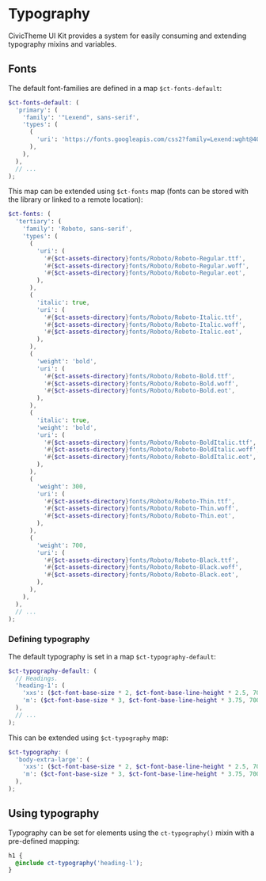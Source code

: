 # Typography

CivicTheme UI Kit provides a system for easily consuming and extending
typography mixins and variables.

## Fonts

The default font-families are defined in a map `$ct-fonts-default`:

```scss
$ct-fonts-default: (
  'primary': (
    'family': '"Lexend", sans-serif',
    'types': (
      (
        'uri': 'https://fonts.googleapis.com/css2?family=Lexend:wght@400;500;600;700&display=swap',
      ),
    ),
  ),
  // ...
);
```

This map can be extended using `$ct-fonts` map (fonts can be stored with
the library or linked to a remote location):

```scss
$ct-fonts: (
  'tertiary': (
    'family': 'Roboto, sans-serif',
    'types': (
      (
        'uri': (
          '#{$ct-assets-directory}fonts/Roboto/Roboto-Regular.ttf',
          '#{$ct-assets-directory}fonts/Roboto/Roboto-Regular.woff',
          '#{$ct-assets-directory}fonts/Roboto/Roboto-Regular.eot',
        ),
      ),
      (
        'italic': true,
        'uri': (
          '#{$ct-assets-directory}fonts/Roboto/Roboto-Italic.ttf',
          '#{$ct-assets-directory}fonts/Roboto/Roboto-Italic.woff',
          '#{$ct-assets-directory}fonts/Roboto/Roboto-Italic.eot',
        ),
      ),
      (
        'weight': 'bold',
        'uri': (
          '#{$ct-assets-directory}fonts/Roboto/Roboto-Bold.ttf',
          '#{$ct-assets-directory}fonts/Roboto/Roboto-Bold.woff',
          '#{$ct-assets-directory}fonts/Roboto/Roboto-Bold.eot',
        ),
      ),
      (
        'italic': true,
        'weight': 'bold',
        'uri': (
          '#{$ct-assets-directory}fonts/Roboto/Roboto-BoldItalic.ttf',
          '#{$ct-assets-directory}fonts/Roboto/Roboto-BoldItalic.woff',
          '#{$ct-assets-directory}fonts/Roboto/Roboto-BoldItalic.eot',
        ),
      ),
      (
        'weight': 300,
        'uri': (
          '#{$ct-assets-directory}fonts/Roboto/Roboto-Thin.ttf',
          '#{$ct-assets-directory}fonts/Roboto/Roboto-Thin.woff',
          '#{$ct-assets-directory}fonts/Roboto/Roboto-Thin.eot',
        ),
      ),
      (
        'weight': 700,
        'uri': (
          '#{$ct-assets-directory}fonts/Roboto/Roboto-Black.ttf',
          '#{$ct-assets-directory}fonts/Roboto/Roboto-Black.woff',
          '#{$ct-assets-directory}fonts/Roboto/Roboto-Black.eot',
        ),
      ),
    ),
  ),
  // ...
);
```

### Defining typography

The default typography is set in a map `$ct-typography-default`:

```scss
$ct-typography-default: (
  // Headings.
  'heading-1': (
    'xxs': ($ct-font-base-size * 2, $ct-font-base-line-height * 2.5, 700, 'primary', -0.6px),
    'm': ($ct-font-base-size * 3, $ct-font-base-line-height * 3.75, 700, 'primary', -1px)
  ),
  // ...
);
```

This can be extended using `$ct-typography` map:

```scss
$ct-typography: (
  'body-extra-large': (
    'xxs': ($ct-font-base-size * 2, $ct-font-base-line-height * 2.5, 700, 'primary', -0.6px),
    'm': ($ct-font-base-size * 3, $ct-font-base-line-height * 3.75, 700, 'primary', -1px)
  ),
);
```

## Using typography

Typography can be set for elements using the `ct-typography()` mixin
with a pre-defined mapping:

```scss
h1 {
  @include ct-typography('heading-l');
}
```

